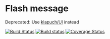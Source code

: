 # Flash message
Deprecated: Use [klapuch/UI](https://github.com/klapuch/UI) instead

[![Build Status](https://travis-ci.org/klapuch/FlashMessage.svg?branch=master)](https://travis-ci.org/klapuch/FlashMessage) [![Build status](https://ci.appveyor.com/api/projects/status/3m3re7n62w71q59c?svg=true)](https://ci.appveyor.com/project/facedown/flashmessage) [![Coverage Status](https://coveralls.io/repos/github/klapuch/FlashMessage/badge.svg?branch=master)](https://coveralls.io/github/klapuch/FlashMessage?branch=master)
